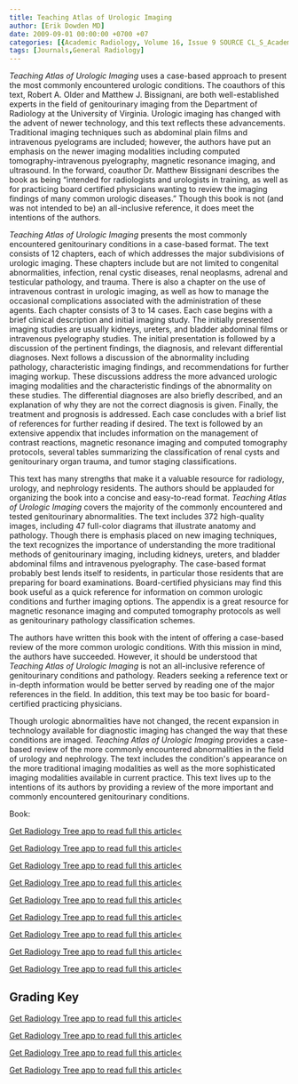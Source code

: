 ```yaml
---
title: Teaching Atlas of Urologic Imaging
author: [Erik Dowden MD]
date: 2009-09-01 00:00:00 +0700 +07
categories: [{Academic Radiology, Volume 16, Issue 9 SOURCE CL_S_AcademicRadiologyVolume16Issue9 1}]
tags: [Journals,General Radiology]
---
```

_Teaching Atlas of Urologic Imaging_ uses a case-based approach to present the most commonly encountered urologic conditions. The coauthors of this text, Robert A. Older and Matthew J. Bissignani, are both well-established experts in the field of genitourinary imaging from the Department of Radiology at the University of Virginia. Urologic imaging has changed with the advent of newer technology, and this text reflects these advancements. Traditional imaging techniques such as abdominal plain films and intravenous pyelograms are included; however, the authors have put an emphasis on the newer imaging modalities including computed tomography-intravenous pyelography, magnetic resonance imaging, and ultrasound. In the forward, coauthor Dr. Matthew Bissignani describes the book as being “intended for radiologists and urologists in training, as well as for practicing board certified physicians wanting to review the imaging findings of many common urologic diseases.” Though this book is not (and was not intended to be) an all-inclusive reference, it does meet the intentions of the authors.

_Teaching Atlas of Urologic Imaging_ presents the most commonly encountered genitourinary conditions in a case-based format. The text consists of 12 chapters, each of which addresses the major subdivisions of urologic imaging. These chapters include but are not limited to congenital abnormalities, infection, renal cystic diseases, renal neoplasms, adrenal and testicular pathology, and trauma. There is also a chapter on the use of intravenous contrast in urologic imaging, as well as how to manage the occasional complications associated with the administration of these agents. Each chapter consists of 3 to 14 cases. Each case begins with a brief clinical description and initial imaging study. The initially presented imaging studies are usually kidneys, ureters, and bladder abdominal films or intravenous pyelography studies. The initial presentation is followed by a discussion of the pertinent findings, the diagnosis, and relevant differential diagnoses. Next follows a discussion of the abnormality including pathology, characteristic imaging findings, and recommendations for further imaging workup. These discussions address the more advanced urologic imaging modalities and the characteristic findings of the abnormality on these studies. The differential diagnoses are also briefly described, and an explanation of why they are not the correct diagnosis is given. Finally, the treatment and prognosis is addressed. Each case concludes with a brief list of references for further reading if desired. The text is followed by an extensive appendix that includes information on the management of contrast reactions, magnetic resonance imaging and computed tomography protocols, several tables summarizing the classification of renal cysts and genitourinary organ trauma, and tumor staging classifications.

This text has many strengths that make it a valuable resource for radiology, urology, and nephrology residents. The authors should be applauded for organizing the book into a concise and easy-to-read format. _Teaching Atlas of Urologic Imaging_ covers the majority of the commonly encountered and tested genitourinary abnormalities. The text includes 372 high-quality images, including 47 full-color diagrams that illustrate anatomy and pathology. Though there is emphasis placed on new imaging techniques, the text recognizes the importance of understanding the more traditional methods of genitourinary imaging, including kidneys, ureters, and bladder abdominal films and intravenous pyelography. The case-based format probably best lends itself to residents, in particular those residents that are preparing for board examinations. Board-certified physicians may find this book useful as a quick reference for information on common urologic conditions and further imaging options. The appendix is a great resource for magnetic resonance imaging and computed tomography protocols as well as genitourinary pathology classification schemes.

The authors have written this book with the intent of offering a case-based review of the more common urologic conditions. With this mission in mind, the authors have succeeded. However, it should be understood that _Teaching Atlas of Urologic Imaging_ is not an all-inclusive reference of genitourinary conditions and pathology. Readers seeking a reference text or in-depth information would be better served by reading one of the major references in the field. In addition, this text may be too basic for board-certified practicing physicians.

Though urologic abnormalities have not changed, the recent expansion in technology available for diagnostic imaging has changed the way that these conditions are imaged. _Teaching Atlas of Urologic Imaging_ provides a case-based review of the more commonly encountered abnormalities in the field of urology and nephrology. The text includes the condition's appearance on the more traditional imaging modalities as well as the more sophisticated imaging modalities available in current practice. This text lives up to the intentions of its authors by providing a review of the more important and commonly encountered genitourinary conditions.

Book:

[Get Radiology Tree app to read full this article<](https://clinicalpub.com/app)

[Get Radiology Tree app to read full this article<](https://clinicalpub.com/app)

[Get Radiology Tree app to read full this article<](https://clinicalpub.com/app)

[Get Radiology Tree app to read full this article<](https://clinicalpub.com/app)

[Get Radiology Tree app to read full this article<](https://clinicalpub.com/app)

[Get Radiology Tree app to read full this article<](https://clinicalpub.com/app)

[Get Radiology Tree app to read full this article<](https://clinicalpub.com/app)

[Get Radiology Tree app to read full this article<](https://clinicalpub.com/app)

[Get Radiology Tree app to read full this article<](https://clinicalpub.com/app)

## Grading Key

[Get Radiology Tree app to read full this article<](https://clinicalpub.com/app)

[Get Radiology Tree app to read full this article<](https://clinicalpub.com/app)

[Get Radiology Tree app to read full this article<](https://clinicalpub.com/app)

[Get Radiology Tree app to read full this article<](https://clinicalpub.com/app)